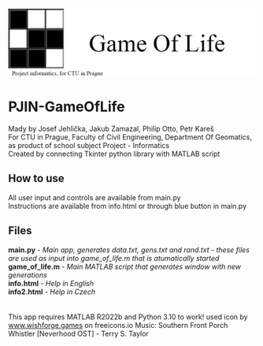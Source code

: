 <img src="gameOfLifeBanner.png" alt="Game of Life banner"/> <br>

# PJIN-GameOfLife
Mady by Josef Jehlička, Jakub Zamazal, Philip Otto, Petr Kareš <br>
For CTU in Prague, Faculty of Civil Engineering, Department Of Geomatics, as product of school subject Project - Informatics <br>
Created by connecting Tkinter python library with MATLAB script <br>
## How to use
All user input and controls are available from main.py <br>
Instructions are available from info.html or through blue button in main.py <br>

## Files
**main.py** - _Main app, generates data.txt, gens.txt and rand.txt - these files are used as input into game_of_life.m that is atumatically started_ <br>
**game_of_life.m** - _Main MATLAB script that generates window with new generations_ <br>
**info.html** - _Help in English_ <br>
**info2.html** - _Help in Czech_ <br> <br><br>
This app requires MATLAB R2022b and Python 3.10 to work!
used icon by www.wishforge.games on freeicons.io
Music:  Southern Front Porch Whistler [Neverhood OST] - Terry S. Taylor
